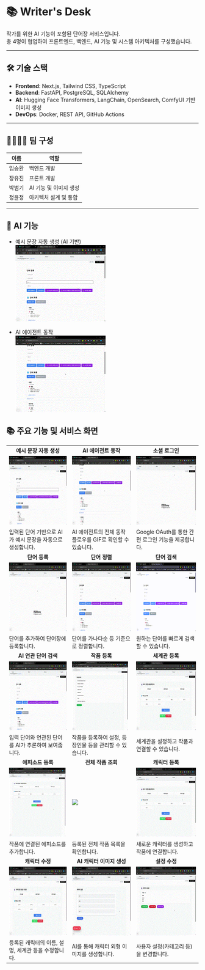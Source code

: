 # 📚 Writer's Desk

작가를 위한 AI 기능이 포함된 단어장 서비스입니다.  
총 4명이 협업하여 프론트엔드, 백엔드, AI 기능 및 시스템 아키텍처를 구성했습니다.

---

## 🛠️ 기술 스택

- **Frontend**: Next.js, Tailwind CSS, TypeScript  
- **Backend**: FastAPI, PostgreSQL, SQLAlchemy  
- **AI**: Hugging Face Transformers, LangChain, OpenSearch, ComfyUI 기반 이미지 생성  
- **DevOps**: Docker, REST API, GitHub Actions

---

## 👨‍👩‍👧‍👦 팀 구성

| 이름 | 역할 |
|------|------|
| 임승환 | 백엔드 개발 |  |
| 장유진 | 프론트 개발 |  |
| 박범기 | AI 기능 및 이미지 생성 |
| 정윤정 | 아키텍처 설계 및 통합 |

---

## 🤖 AI 기능

- 예시 문장 자동 생성 (AI 기반)  
  ![Generate AI Example](datas/generate_ai_example.gif)

- AI 에이전트 동작  
  ![AI Agent](datas/ai_agent.gif)


## 📚 주요 기능 및 서비스 화면

<div align="center">

<table>
  <tr align="center">
    <td><strong>예시 문장 자동 생성</strong></td>
    <td><strong>AI 에이전트 동작</strong></td>
    <td><strong>소셜 로그인</strong></td>
  </tr>
  <tr>
    <td><img src="datas/generate_ai_example.gif" height="180px" /></td>
    <td><img src="datas/ai_agent.gif" height="180px" /></td>
    <td><img src="datas/google_login.gif" height="180px" /></td>
  </tr>
  <tr>
    <td>입력된 단어 기반으로 AI가 예시 문장을 자동으로 생성합니다.</td>
    <td>AI 에이전트의 전체 동작 플로우를 GIF로 확인할 수 있습니다.</td>
    <td>Google OAuth를 통한 간편 로그인 기능을 제공합니다.</td>
  </tr>

  <tr align="center">
    <td><strong>단어 등록</strong></td>
    <td><strong>단어 정렬</strong></td>
    <td><strong>단어 검색</strong></td>
  </tr>
  <tr>
    <td><img src="datas/post_word.gif" height="180px" /></td>
    <td><img src="datas/sort_word_detail.gif" height="180px" /></td>
    <td><img src="datas/search_word.gif" height="180px" /></td>
  </tr>
  <tr>
    <td>단어를 추가하여 단어장에 등록합니다.</td>
    <td>단어를 가나다순 등 기준으로 정렬합니다.</td>
    <td>원하는 단어를 빠르게 검색할 수 있습니다.</td>
  </tr>

  <tr align="center">
    <td><strong>AI 연관 단어 검색</strong></td>
    <td><strong>작품 등록</strong></td>
    <td><strong>세계관 등록</strong></td>
  </tr>
  <tr>
    <td><img src="datas/word_search_ai_relate.gif" height="180px" /></td>
    <td><img src="datas/post_work.gif" height="180px" /></td>
    <td><img src="datas/post_world.gif" height="180px" /></td>
  </tr>
  <tr>
    <td>입력 단어와 연관된 단어를 AI가 추론하여 보여줍니다.</td>
    <td>작품을 등록하여 설정, 등장인물 등을 관리할 수 있습니다.</td>
    <td>세계관을 설정하고 작품과 연결할 수 있습니다.</td>
  </tr>

  <tr align="center">
    <td><strong>에피소드 등록</strong></td>
    <td><strong>전체 작품 조회</strong></td>
    <td><strong>캐릭터 등록</strong></td>
  </tr>
  <tr>
    <td><img src="datas/post_episode.gif" height="180px" /></td>
    <td><img src="datas/get_works.gif" height="180px" /></td>
    <td><img src="datas/post_character.gif" height="180px" /></td>
  </tr>
  <tr>
    <td>작품에 연결된 에피소드를 추가합니다.</td>
    <td>등록된 전체 작품 목록을 확인합니다.</td>
    <td>새로운 캐릭터를 생성하고 작품에 연결합니다.</td>
  </tr>

  <tr align="center">
    <td><strong>캐릭터 수정</strong></td>
    <td><strong>AI 캐릭터 이미지 생성</strong></td>
    <td><strong>설정 수정</strong></td>
  </tr>
  <tr>
    <td><img src="datas/put_character.gif" height="180px" /></td>
    <td><img src="datas/create_character_image.gif" height="180px" /></td>
    <td><img src="datas/put_settings.gif" height="180px" /></td>
  </tr>
  <tr>
    <td>등록된 캐릭터의 이름, 설명, 세계관 등을 수정합니다.</td>
    <td>AI를 통해 캐릭터 외형 이미지를 생성합니다.</td>
    <td>사용자 설정(카테고리 등)을 변경합니다.</td>
  </tr>
</table>

</div>

